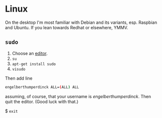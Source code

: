 # Linux

On the desktop I'm most familiar with Debian and its variants, esp. Raspbian and Ubuntu. If you lean towards Redhat or elsewhere, YMMV.

## `sudo`

1. Choose an [editor](editor.md).
1. `su`  
1. `apt-get install sudo`  
1. `visudo`

Then add line

```sh
engelberthumperdinck ALL=(ALL) ALL
```

assuming, of course, that your username is *engelberthumperdinck*. Then quit the editor. (Good luck with that.)

$ `exit`
